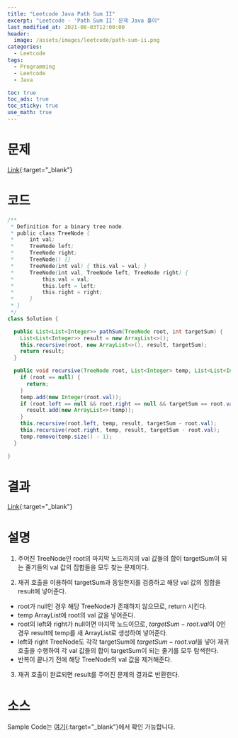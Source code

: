 ```yaml
---
title: "Leetcode Java Path Sum II"
excerpt: "Leetcode - 'Path Sum II' 문제 Java 풀이"
last_modified_at: 2021-08-03T12:00:00
header:
  image: /assets/images/leetcode/path-sum-ii.png
categories:
  - Leetcode
tags:
  - Programming
  - Leetcode
  - Java

toc: true
toc_ads: true
toc_sticky: true
use_math: true
---
```

# 문제
[Link](https://leetcode.com/problems/path-sum-ii/){:target="_blank"}

# 코드
```java
/**
 * Definition for a binary tree node.
 * public class TreeNode {
 *     int val;
 *     TreeNode left;
 *     TreeNode right;
 *     TreeNode() {}
 *     TreeNode(int val) { this.val = val; }
 *     TreeNode(int val, TreeNode left, TreeNode right) {
 *         this.val = val;
 *         this.left = left;
 *         this.right = right;
 *     }
 * }
 */
class Solution {

  public List<List<Integer>> pathSum(TreeNode root, int targetSum) {
    List<List<Integer>> result = new ArrayList<>();
    this.recursive(root, new ArrayList<>(), result, targetSum);
    return result;
  }

  public void recursive(TreeNode root, List<Integer> temp, List<List<Integer>> result, int targetSum) {
    if (root == null) {
      return;
    }
    temp.add(new Integer(root.val));
    if (root.left == null && root.right == null && targetSum == root.val) {
      result.add(new ArrayList<>(temp));
    }
    this.recursive(root.left, temp, result, targetSum - root.val);
    this.recursive(root.right, temp, result, targetSum - root.val);
    temp.remove(temp.size() - 1);
  }

}
```

# 결과
[Link](https://leetcode.com/submissions/detail/532382529/){:target="_blank"}

# 설명
1. 주어진 TreeNode인 root의 마지막 노드까지의 val 값들의 합이 targetSum이 되는 줄기들의 val 값의 집합들을 모두 찾는 문제이다.

2. 재귀 호출을 이용하여 targetSum과 동일한지를 검증하고 해당 val 값의 집합을 result에 넣어준다.
- root가 null인 경우 해당 TreeNode가 존재하지 않으므로, return 시킨다.
- temp ArrayList에 root의 val 값을 넣어준다.
- root의 left와 right가 null이면 마지막 노드이므로, $targetSum - root.val$이 0인 경우 result에 temp를 새 ArrayList로 생성하여 넣어준다.
- left와 right TreeNode도 각각 targetSum에 $targetSum - root.val$을 넣어 재귀 호출을 수행하여 각 val 값들의 합이 targetSum이 되는 줄기를 모두 탐색한다.
- 반복이 끝나기 전에 해당 TreeNode의 val 값을 제거해준다.

3. 재귀 호출이 완료되면 result를 주어진 문제의 결과로 반환한다.

# 소스
Sample Code는 [여기](https://github.com/GracefulSoul/leetcode/blob/master/src/main/java/gracefulsoul/problems/PathSumII.java){:target="_blank"}에서 확인 가능합니다.